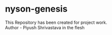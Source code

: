# nyson-genesis
This Repository has been created for project work.
<br>
Author - Piyush Shrivastava in the flesh

